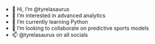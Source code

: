 - 👋 Hi, I’m @tyrelasaurus
- 👀 I’m interested in advanced analytics
- 🌱 I’m currently learning Python
- 💞️ I’m looking to collaborate on predictive sports models
- 📫 @tyrelasaurus on all socials

<!---
tyrelasaurus/tyrelasaurus is a ✨ special ✨ repository because its `README.md` (this file) appears on your GitHub profile.
You can click the Preview link to take a look at your changes.
--->
